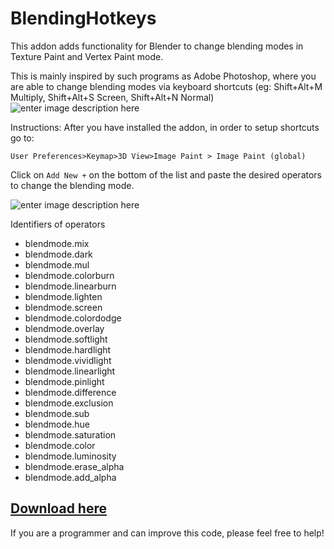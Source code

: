 

# BlendingHotkeys

This addon adds functionality for Blender to change blending modes in Texture Paint and Vertex Paint mode.

This is mainly inspired by such programs as Adobe Photoshop, where you are able to change blending modes via keyboard shortcuts (eg: Shift+Alt+M Multiply, Shift+Alt+S Screen, Shift+Alt+N Normal)
![enter image description here](https://user-images.githubusercontent.com/64172068/80041846-6ab01500-84f5-11ea-95e3-069bc1b066bf.png)


Instructions:
After you have installed the addon, in order to setup shortcuts go to:

`User Preferences>Keymap>3D View>Image Paint > Image Paint (global)`

Click on `Add New +` on the bottom of the list and paste the desired operators to change the blending mode.

![enter image description here](https://user-images.githubusercontent.com/64172068/80042501-11e17c00-84f7-11ea-8fd6-da2435cd8278.png)

Identifiers of operators

 - blendmode.mix
 - blendmode.dark
 - blendmode.mul
 - blendmode.colorburn
 - blendmode.linearburn
 - blendmode.lighten
 - blendmode.screen
 - blendmode.colordodge
 - blendmode.overlay
 - blendmode.softlight
 - blendmode.hardlight
 - blendmode.vividlight
 - blendmode.linearlight
 - blendmode.pinlight
 - blendmode.difference
 - blendmode.exclusion
 - blendmode.sub
 - blendmode.hue
 - blendmode.saturation
 - blendmode.color
 - blendmode.luminosity
 - blendmode.erase_alpha
 - blendmode.add_alpha

## [Download here](https://github.com/Alumx/BlendingHotkeys/releases)

If you are a programmer and can improve this code, please feel free to help!
